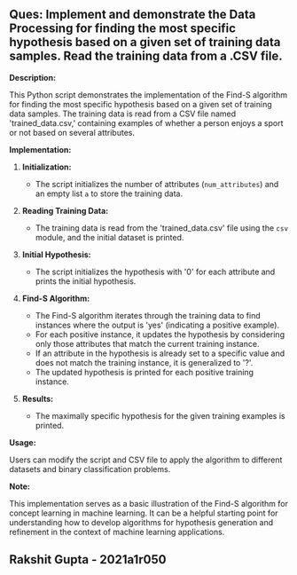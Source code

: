 ## Ques: Implement and demonstrate the Data Processing for finding the most specific hypothesis based on a given set of training data samples. Read the training data from a .CSV file.

**Description:**

This Python script demonstrates the implementation of the Find-S algorithm for finding the most specific hypothesis based on a given set of training data samples. The training data is read from a CSV file named 'trained_data.csv,' containing examples of whether a person enjoys a sport or not based on several attributes.

**Implementation:**

1. **Initialization:**
   - The script initializes the number of attributes (`num_attributes`) and an empty list `a` to store the training data.

2. **Reading Training Data:**
   - The training data is read from the 'trained_data.csv' file using the `csv` module, and the initial dataset is printed.

3. **Initial Hypothesis:**
   - The script initializes the hypothesis with '0' for each attribute and prints the initial hypothesis.

4. **Find-S Algorithm:**
   - The Find-S algorithm iterates through the training data to find instances where the output is 'yes' (indicating a positive example).
   - For each positive instance, it updates the hypothesis by considering only those attributes that match the current training instance.
   - If an attribute in the hypothesis is already set to a specific value and does not match the training instance, it is generalized to '?'.
   - The updated hypothesis is printed for each positive training instance.

5. **Results:**
   - The maximally specific hypothesis for the given training examples is printed.

**Usage:**

Users can modify the script and CSV file to apply the algorithm to different datasets and binary classification problems.

**Note:**

This implementation serves as a basic illustration of the Find-S algorithm for concept learning in machine learning. It can be a helpful starting point for understanding how to develop algorithms for hypothesis generation and refinement in the context of machine learning applications.

## Rakshit Gupta - 2021a1r050
